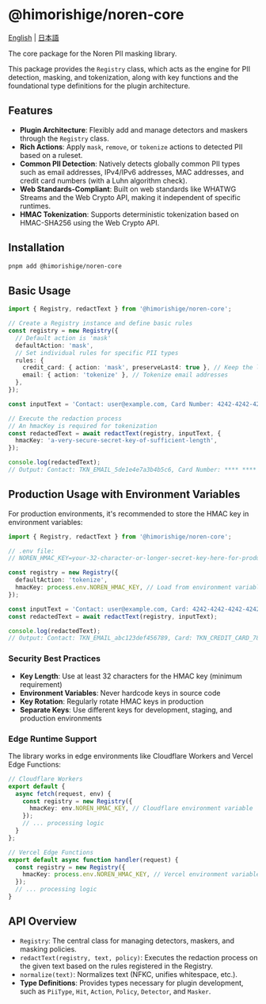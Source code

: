 # @himorishige/noren-core

[English](./README.md) | [日本語](./docs/ja/README.md)

The core package for the Noren PII masking library.

This package provides the `Registry` class, which acts as the engine for PII detection, masking, and tokenization, along with key functions and the foundational type definitions for the plugin architecture.

## Features

- **Plugin Architecture**: Flexibly add and manage detectors and maskers through the `Registry` class.
- **Rich Actions**: Apply `mask`, `remove`, or `tokenize` actions to detected PII based on a ruleset.
- **Common PII Detection**: Natively detects globally common PII types such as email addresses, IPv4/IPv6 addresses, MAC addresses, and credit card numbers (with a Luhn algorithm check).
- **Web Standards-Compliant**: Built on web standards like WHATWG Streams and the Web Crypto API, making it independent of specific runtimes.
- **HMAC Tokenization**: Supports deterministic tokenization based on HMAC-SHA256 using the Web Crypto API.

## Installation

```sh
pnpm add @himorishige/noren-core
```

## Basic Usage

```typescript
import { Registry, redactText } from '@himorishige/noren-core';

// Create a Registry instance and define basic rules
const registry = new Registry({
  // Default action is 'mask'
  defaultAction: 'mask',
  // Set individual rules for specific PII types
  rules: {
    credit_card: { action: 'mask', preserveLast4: true }, // Keep the last 4 digits of credit cards
    email: { action: 'tokenize' }, // Tokenize email addresses
  },
});

const inputText = 'Contact: user@example.com, Card Number: 4242-4242-4242-4242';

// Execute the redaction process
// An hmacKey is required for tokenization
const redactedText = await redactText(registry, inputText, {
  hmacKey: 'a-very-secure-secret-key-of-sufficient-length',
});

console.log(redactedText);
// Output: Contact: TKN_EMAIL_5de1e4e7a3b4b5c6, Card Number: **** **** **** 4242
```

## Production Usage with Environment Variables

For production environments, it's recommended to store the HMAC key in environment variables:

```typescript
import { Registry, redactText } from '@himorishige/noren-core';

// .env file:
// NOREN_HMAC_KEY=your-32-character-or-longer-secret-key-here-for-production

const registry = new Registry({
  defaultAction: 'tokenize',
  hmacKey: process.env.NOREN_HMAC_KEY, // Load from environment variable
});

const inputText = 'Contact: user@example.com, Card: 4242-4242-4242-4242';
const redactedText = await redactText(registry, inputText);

console.log(redactedText);
// Output: Contact: TKN_EMAIL_abc123def456789, Card: TKN_CREDIT_CARD_789abc123def456
```

### Security Best Practices

- **Key Length**: Use at least 32 characters for the HMAC key (minimum requirement)
- **Environment Variables**: Never hardcode keys in source code
- **Key Rotation**: Regularly rotate HMAC keys in production
- **Separate Keys**: Use different keys for development, staging, and production environments

### Edge Runtime Support

The library works in edge environments like Cloudflare Workers and Vercel Edge Functions:

```typescript
// Cloudflare Workers
export default {
  async fetch(request, env) {
    const registry = new Registry({
      hmacKey: env.NOREN_HMAC_KEY, // Cloudflare environment variable
    });
    // ... processing logic
  }
};

// Vercel Edge Functions
export default async function handler(request) {
  const registry = new Registry({
    hmacKey: process.env.NOREN_HMAC_KEY, // Vercel environment variable
  });
  // ... processing logic
}
```

## API Overview

- `Registry`: The central class for managing detectors, maskers, and masking policies.
- `redactText(registry, text, policy)`: Executes the redaction process on the given text based on the rules registered in the Registry.
- `normalize(text)`: Normalizes text (NFKC, unifies whitespace, etc.).
- **Type Definitions**: Provides types necessary for plugin development, such as `PiiType`, `Hit`, `Action`, `Policy`, `Detector`, and `Masker`.